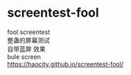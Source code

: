 # screentest-fool
fool screentest
</br>
整蛊的屏幕测试
</br>
自带蓝屏 效果
</br>
bule screen</br>
 https://haocity.github.io/screentest-fool/
